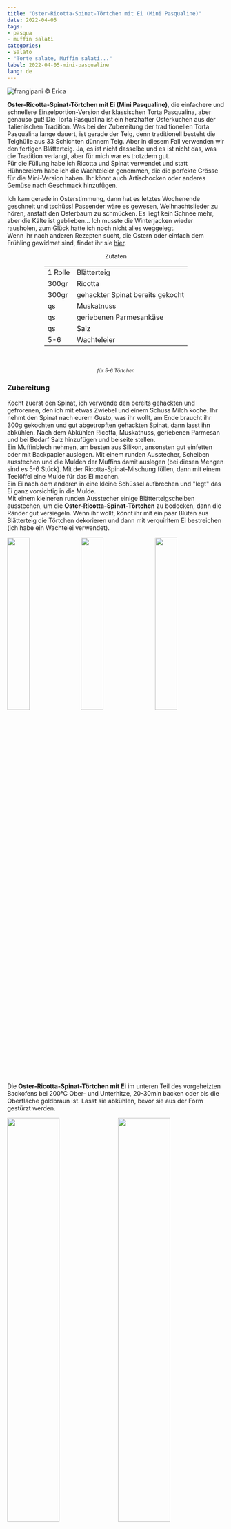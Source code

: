 ```yaml
---
title: "Oster-Ricotta-Spinat-Törtchen mit Ei (Mini Pasqualine)"
date: 2022-04-05
tags: 
- pasqua
- muffin salati
categories:
- Salato
- "Torte salate, Muffin salati..."
label: 2022-04-05-mini-pasqualine
lang: de
---
```

![](../2022-04-05-mini-pasqualine/header.jpeg "frangipani © Erica")

**Oster-Ricotta-Spinat-Törtchen mit Ei (Mini Pasqualine)**, die einfachere und schnellere Einzelportion-Version der klassischen Torta Pasqualina, aber genauso gut! Die Torta Pasqualina ist ein herzhafter Osterkuchen aus der italienischen Tradition. Was bei der Zubereitung der traditionellen Torta Pasqualina lange dauert, ist gerade der Teig, denn traditionell besteht die Teighülle aus 33 Schichten dünnem Teig. Aber in diesem Fall verwenden wir den fertigen Blätterteig. Ja, es ist nicht dasselbe und es ist nicht das, was die Tradition verlangt, aber für mich war es trotzdem gut.
<br />
Für die Füllung habe ich Ricotta und Spinat verwendet und statt Hühnereiern habe ich die Wachteleier genommen, die die perfekte Grösse für die Mini-Version haben. Ihr könnt auch Artischocken oder anderes Gemüse nach Geschmack hinzufügen.

Ich kam gerade in Osterstimmung, dann hat es letztes Wochenende geschneit und tschüss! Passender wäre es gewesen, Weihnachtslieder zu hören, anstatt den Osterbaum zu schmücken. Es liegt kein Schnee mehr, aber die Kälte ist geblieben... Ich musste die Winterjacken wieder rausholen, zum Glück hatte ich noch nicht alles weggelegt.
<br />
Wenn ihr nach anderen Rezepten sucht, die Ostern oder einfach dem Frühling gewidmet sind, findet ihr sie  <a href="https://frangipani.raiano.ch/tags/pasqua/" target="_blank">hier</a>.

<div id="wrapper" style="text-align: center">
  <div id="yourdiv" style="display: inline-block;">
    <div class="ingredients" itemscope itemtype="http://schema.org/Recipe">
      <span itemprop="name" style="display:none;">Oster-Ricotta-Spinat-Törtchen mit Ei (Mini Pasqualine)</span>
      <span itemprop="recipeCategory" style="display:none;">Herzhaftes</span>
      <img itemprop="image" style="display:none;" class="ignore-gallery-item" src="../2022-04-05-mini-pasqualine/header.jpeg"/>
      <span itemprop="author" style="display:none;">Erica Raiano</span>
      <span itemprop="description" style="display:none;">Ricotta-Spinat-Törtchen mit Ei (Mini Pasqualine), die einfachere und schnellere Einzelportion-Version der klassischen Torta Pasqualina, aber genauso gut!</span>
      <div class="ingredients-title">Zutaten</div>
      <table>
        <tbody>
          </tr>
          <tr itemprop="recipeIngredient">
            <td>1 Rolle</td>
            <td>Blätterteig</td>
          </tr>
          <tr itemprop="recipeIngredient">
            <td>300gr</td>
            <td>Ricotta</td>
          </tr>
          <tr itemprop="recipeIngredient">
            <td>300gr</td>
            <td>gehackter Spinat bereits gekocht</td>
          </tr>
          <tr itemprop="recipeIngredient">
            <td>qs</td>
            <td>Muskatnuss</td>
          </tr>
          <tr itemprop="recipeIngredient">
            <td>qs</td>
            <td>geriebenen Parmesankäse</td>
          </tr>
          <tr itemprop="recipeIngredient">
            <td>qs</td>
            <td>Salz</td>
          </tr>
          <tr itemprop="recipeIngredient">
            <td>5-6</td>
            <td>Wachteleier</td>
          </tr>
        </tbody>
      </table>
      <br></br>
      <i class="pull-right" style="font-size: 80%;" itemprop="recipeYield">für 5-6 Törtchen</i>
    </div>
  </div>
</div>


<h3>
  <font color="grey">
    <i class="fa-solid fa-gears"></i>
  </font> Zubereitung
</h3>

Kocht zuerst den Spinat, ich verwende den bereits gehackten und gefrorenen, den ich mit etwas Zwiebel und einem Schuss Milch koche. Ihr nehmt den Spinat nach eurem Gusto, was ihr wollt, am Ende braucht ihr 300g gekochten und gut abgetropften gehackten Spinat, dann lasst ihn abkühlen. Nach dem Abkühlen Ricotta, Muskatnuss, geriebenen Parmesan und bei Bedarf Salz hinzufügen und beiseite stellen.
<br />
Ein Muffinblech nehmen, am besten aus Silikon, ansonsten gut einfetten oder mit Backpapier auslegen. Mit einem runden Ausstecher, Scheiben ausstechen und die Mulden der Muffins damit auslegen (bei diesen Mengen sind es 5-6 Stück). Mit der Ricotta-Spinat-Mischung füllen, dann mit einem Teelöffel eine Mulde für das Ei machen.
<br />
Ein Ei nach dem anderen in eine kleine Schüssel aufbrechen und "legt" das Ei ganz vorsichtig in die Mulde.
<br />
Mit einem kleineren runden Ausstecher einige Blätterteigscheiben ausstechen, um die **Oster-Ricotta-Spinat-Törtchen** zu bedecken, dann die Ränder gut versiegeln. Wenn ihr wollt, könnt ihr mit ein paar Blüten aus Blätterteig die Törtchen dekorieren und dann mit verquirltem Ei bestreichen (ich habe ein Wachtelei verwendet). 
<p>
  <div style="width: 100%; margin-bottom: 0">
    <img style="float: left; width: 32%; margin-right: 1%;" src="../2022-04-05-mini-pasqualine/ricottaspinaci.jpeg" alt="" title="frangipani © Erica" />
    <img style="float: left; width: 32%; margin-right: 1%; margin-left: 1%;" src="../2022-04-05-mini-pasqualine/uovo.jpeg" alt="" title="frangipani © Erica" />
    <img style="float: left; width: 32%; margin-left: 1%;" src="../2022-04-05-mini-pasqualine/teglia.jpeg" alt="" title="frangipani © Erica" />
    <div style="clear: both"></div>
  </div>
</p>

Die **Oster-Ricotta-Spinat-Törtchen mit Ei** im unteren Teil des vorgeheizten Backofens bei 200°C Ober- und Unterhitze, 20-30min backen oder bis die Oberfläche goldbraun ist. Lasst sie abkühlen, bevor sie aus der Form gestürzt werden.

<p>
  <div style="width: 100%; margin-bottom: 0">
    <img style="float: left; width: 49%; margin-right: 1%" src="../2022-04-05-mini-pasqualine/risultato1.jpeg" alt="" title="frangipani © Erica" />
    <img style="float: left; width: 49%; margin-left: 1%" src="../2022-04-05-mini-pasqualine/risultato2.jpeg" alt="" title="frangipani © Erica" />
    <div style="clear: both;"></div>
  </div>
</p>

<p>
  <div style="width: 100%; margin-bottom: 0">
    <img style="float: left; width: 49%; margin-right: 1%" src="../2022-04-05-mini-pasqualine/risultato3.jpeg" alt="" title="frangipani © Erica" />
    <img style="float: left; width: 49%; margin-left: 1%" src="../2022-04-05-mini-pasqualine/risultato4.jpeg" alt="" title="frangipani © Erica" />
    <div style="clear: both;"></div>
  </div>
</p>

<p>
  <div style="width: 100%; margin-bottom: 0">
    <img style="float: left; width: 49%; margin-right: 1%" src="../2022-04-05-mini-pasqualine/risultato5.jpeg" alt="" title="frangipani © Erica" />
    <img style="float: left; width: 49%; margin-left: 1%" src="../2022-04-05-mini-pasqualine/risultato6.jpeg" alt="" title="frangipani © Erica" />
    <div style="clear: both;"></div>
  </div>
</p>

<p>
  <div style="width: 100%; margin-bottom: 0">
    <img style="float: left; width: 49%; margin-right: 1%" src="../2022-04-05-mini-pasqualine/risultato7.jpeg" alt="" title="frangipani © Erica" />
    <img style="float: left; width: 49%; margin-left: 1%" src="../2022-04-05-mini-pasqualine/risultato8.jpeg" alt="" title="frangipani © Erica" />
    <div style="clear: both;"></div>
  </div>
</p>

<h4>Buon appetito
  <font color="red">
    <i class="fa-regular fa-face-smile"></i>
  </font>
</h4>